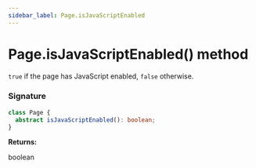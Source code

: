 ```yaml
---
sidebar_label: Page.isJavaScriptEnabled
---
```


# Page.isJavaScriptEnabled() method

`true` if the page has JavaScript enabled, `false` otherwise.

### Signature

```typescript
class Page {
  abstract isJavaScriptEnabled(): boolean;
}
```

**Returns:**

boolean
